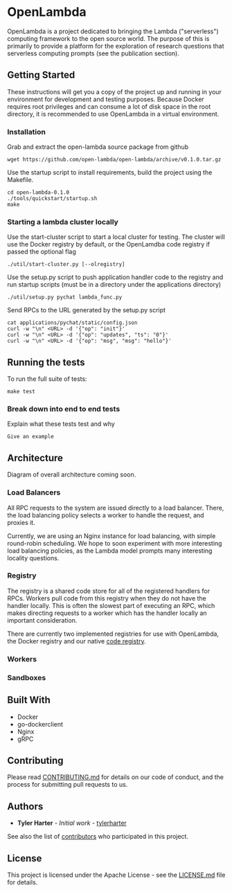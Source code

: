 # OpenLambda

OpenLambda is a project dedicated to bringing the Lambda ("serverless") computing framework to the open source world. The purpose of this is primarily to provide a platform for the exploration of research questions that serverless computing prompts (see the publication section).

## Getting Started

These instructions will get you a copy of the project up and running in your environment for development and testing purposes. Because Docker requires root privileges and can consume a lot of disk space in the root directory, it is recommended to use OpenLambda in a virtual environment.

### Installation

Grab and extract the open-lambda source package from github

```
wget https://github.com/open-lambda/open-lambda/archive/v0.1.0.tar.gz 
```

Use the startup script to install requirements, build the project using the Makefile.

```
cd open-lambda-0.1.0
./tools/quickstart/startup.sh
make
```

### Starting a lambda cluster locally
Use the start-cluster script to start a local cluster for testing. The cluster will use the Docker registry by default, or the OpenLamdba code registry if passed the optional flag

```
./util/start-cluster.py [--olregistry]
```

Use the setup.py script to push application handler code to the registry and run startup scripts (must be in a directory under the applications directory)

```
./util/setup.py pychat lambda_func.py
```

Send RPCs to the URL generated by the setup.py script

```
cat applications/pychat/static/config.json
curl -w "\n" <URL> -d '{"op": "init"}'
curl -w "\n" <URL> -d '{"op": "updates", "ts": "0"}'
curl -w "\n" <URL> -d '{"op": "msg", "msg": "hello"}'
```

## Running the tests

To run the full suite of tests:

```
make test
```

### Break down into end to end tests

Explain what these tests test and why

```
Give an example
```

## Architecture

Diagram of overall architecture coming soon.

### Load Balancers

All RPC requests to the system are issued directly to a load balancer. There, the load balancing policy selects a worker to handle the request, and proxies it.

Currently, we are using an Nginx instance for load balancing, with simple round-robin scheduling. We hope to soon experiment with more interesting load balancing policies, as the Lambda model prompts many interesting locality questions.

### Registry

The registry is a shared code store for all of the registered handlers for RPCs. Workers pull code from this registry when they do not have the handler locally. This is often the slowest part of executing an RPC, which makes directing requests to a worker which has the handler locally an important consideration.

There are currently two implemented registries for use with OpenLambda, the Docker registry and our native [code registry](https://github.com/open-lambda/code-registry).

### Workers

### Sandboxes



## Built With

* Docker
* go-dockerclient
* Nginx
* gRPC

## Contributing

Please read [CONTRIBUTING.md](CONTRIBUTING.md) for details on our code of conduct, and the process for submitting pull requests to us.

## Authors

* **Tyler Harter** - *Initial work* - [tylerharter](https://github.com/tylerharter)


See also the list of [contributors](https://github.com/open-lambda/open-lambda/contributors) who participated in this project.

## License

This project is licensed under the Apache License - see the [LICENSE.md](LICENSE.md) file for details.
